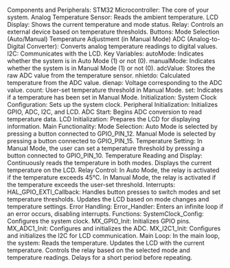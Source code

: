 Components and Peripherals:
STM32 Microcontroller: The core of your system.
Analog Temperature Sensor: Reads the ambient temperature.
LCD Display: Shows the current temperature and mode status.
Relay: Controls an external device based on temperature thresholds.
Buttons:
Mode Selection (Auto/Manual)
Temperature Adjustment (in Manual Mode)
ADC (Analog-to-Digital Converter): Converts analog temperature readings to digital values.
I2C: Communicates with the LCD.
Key Variables:
autoMode: Indicates whether the system is in Auto Mode (1) or not (0).
manualMode: Indicates whether the system is in Manual Mode (1) or not (0).
adcValue: Stores the raw ADC value from the temperature sensor.
nhietdo: Calculated temperature from the ADC value.
dienap: Voltage corresponding to the ADC value.
count: User-set temperature threshold in Manual Mode.
set: Indicates if a temperature has been set in Manual Mode.
Initialization:
System Clock Configuration: Sets up the system clock.
Peripheral Initialization: Initializes GPIO, ADC, I2C, and LCD.
ADC Start: Begins ADC conversion to read temperature data.
LCD Initialization: Prepares the LCD for displaying information.
Main Functionality:
Mode Selection:
Auto Mode is selected by pressing a button connected to GPIO_PIN_12.
Manual Mode is selected by pressing a button connected to GPIO_PIN_15.
Temperature Setting:
In Manual Mode, the user can set a temperature threshold by pressing a button connected to GPIO_PIN_10.
Temperature Reading and Display:
Continuously reads the temperature in both modes.
Displays the current temperature on the LCD.
Relay Control:
In Auto Mode, the relay is activated if the temperature exceeds 45°C.
In Manual Mode, the relay is activated if the temperature exceeds the user-set threshold.
Interrupts:
HAL_GPIO_EXTI_Callback:
Handles button presses to switch modes and set temperature thresholds.
Updates the LCD based on mode changes and temperature settings.
Error Handling:
Error_Handler: Enters an infinite loop if an error occurs, disabling interrupts.
Functions:
SystemClock_Config: Configures the system clock.
MX_GPIO_Init: Initializes GPIO pins.
MX_ADC1_Init: Configures and initializes the ADC.
MX_I2C1_Init: Configures and initializes the I2C for LCD communication.
Main Loop:
In the main loop, the system:
Reads the temperature.
Updates the LCD with the current temperature.
Controls the relay based on the selected mode and temperature readings.
Delays for a short period before repeating.

